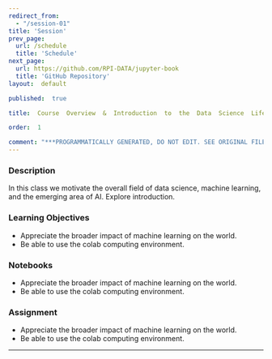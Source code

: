 ```yaml
---
redirect_from:
  - "/session-01"
title: 'Session'
prev_page:
  url: /schedule
  title: 'Schedule'
next_page:
  url: https://github.com/RPI-DATA/jupyter-book
  title: 'GitHub Repository'
layout:  default 

published:  true 

title:  Course  Overview  &  Introduction  to  the  Data  Science  Lifecycle 

order:  1 

comment: "***PROGRAMMATICALLY GENERATED, DO NOT EDIT. SEE ORIGINAL FILES IN /content***"
---
```

###  Description 
In  this  class  we  motivate  the  overall  field  of  data  science,  machine  learning,  and  the  emerging  area  of  AI.    Explore  introduction.   
 
###  Learning  Objectives 
-  Appreciate  the  broader  impact  of  machine  learning  on  the  world. 
-  Be  able  to  use  the  colab  computing  environment. 
 
###  Notebooks 
-  Appreciate  the  broader  impact  of  machine  learning  on  the  world. 
-  Be  able  to  use  the  colab  computing  environment. 
 
###  Assignment 
-  Appreciate  the  broader  impact  of  machine  learning  on  the  world. 
-  Be  able  to  use  the  colab  computing  environment. 
--- 

